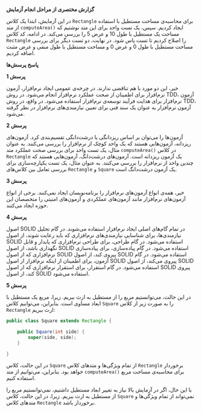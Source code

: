 **گزارش مختصری از مراحل انجام آزمایش**

در این آزمایش، ابتدا یک کلاس `Rectangle` برای محاسبه‌ی مساحت مستطیل با استفاده از متد `computeArea()` ایجاد کردیم. سپس، یک تست واحد برای این متد نوشتیم که مساحت یک مستطیل با طول 10 و عرض 5 را بررسی می‌کند. در ادامه، کد کلاس `Rectangle` را اصلاح کردیم تا تست پاس شود. در نهایت، دو تست دیگر برای بررسی مساحت مستطیل با طول 0 و عرض 0 و مساحت مستطیل با طول منفی و عرض مثبت اضافه کردیم.

**پاسخ پرسش‌ها**

**پرسش 1**

خیر، این دو مورد با هم تناقضی ندارند. در چرخه‌ی عمومی ایجاد نرم‌افزار، آزمون نرم‌افزار برای اطمینان از صحت عملکرد نرم‌افزار انجام می‌شود. در روش TDD، آزمون نرم‌افزار برای هدایت فرآیند توسعه‌ی نرم‌افزار استفاده می‌شود. در واقع، در روش TDD، آزمون نرم‌افزار به عنوان یک سند فنی برای تعیین نیازمندی‌های نرم‌افزار در نظر گرفته می‌شود.

**پرسش 2**

آزمون‌ها را می‌توان بر اساس ریزدانگی یا درشت‌دانگی تقسیم‌بندی کرد. آزمون‌های ریزدانه، آزمون‌هایی هستند که یک واحد کوچک از نرم‌افزار را بررسی می‌کنند. به عنوان مثال، یک تست واحد برای بررسی صحت عملکرد متد `computeArea()` در کلاس `Rectangle` یک آزمون ریزدانه است. آزمون‌های درشت‌دانگ، آزمون‌هایی هستند که چندین واحد از نرم‌افزار را بررسی می‌کنند. به عنوان مثال، یک تست یکپارچه‌سازی برای بررسی تعامل بین کلاس‌های `Rectangle` و `Square` یک آزمون درشت‌دانگ است.

**پرسش 3**

خیر، همه‌ی انواع آزمون‌های نرم‌افزار را برنامه‌نویسان ایجاد نمی‌کنند. برخی از انواع آزمون‌های نرم‌افزار مانند آزمون‌های عملکردی و آزمون‌های امنیتی را متخصصان این حوزه ایجاد می‌کنند.

**پرسش 4**

اصول SOLID در تمام گام‌های اصلی ایجاد نرم‌افزار استفاده می‌شوند. در گام تحلیل نیازمندی‌ها، برای شناسایی نیازمندی‌های نرم‌افزاری که باید رعایت شوند، از اصول SOLID استفاده می‌شود. در گام طراحی، برای طراحی نرم‌افزاری که پایدار و قابل نگهداری باشد، از اصول SOLID استفاده می‌شود. در گام پیاده‌سازی، برای پیاده‌سازی نرم‌افزاری که از اصول SOLID پیروی کند، از اصول SOLID استفاده می‌شود. در گام آزمون، برای اطمینان از اینکه نرم‌افزار از اصول SOLID پیروی می‌کند، از اصول SOLID استفاده می‌شود. در گام استقرار، برای استقرار نرم‌افزاری که از اصول SOLID پیروی کند، از اصول SOLID استفاده می‌شود.

**پرسش 5**

در این حالت، می‌توانستیم مربع را از مستطیل به ارث ببریم. زیرا، مربع یک مستطیل با ابعاد مساوی است. بنابراین، می‌توانیم کلاس `Square` را به صورت زیر از کلاس `Rectangle` ارث ببریم:

```java
public class Square extends Rectangle {

    public Square(int side) {
        super(side, side);
    }

}
```

در این حالت، کلاس `Square` از تمام ویژگی‌ها و متدهای کلاس `Rectangle` برخوردار خواهد بود. بنابراین، می‌توانیم از متد `computeArea()` برای محاسبه‌ی مساحت مربع استفاده کنیم.

با این حال، اگر در آزمایش بالا نیاز به تغییر ابعاد مستطیل داشتیم، نمی‌توانستیم مربع را از مستطیل به ارث ببریم. زیرا، در این حالت، کلاس `Square` نمی‌تواند از تمام ویژگی‌ها و متدهای کلاس `Rectangle` برخوردار باشد.